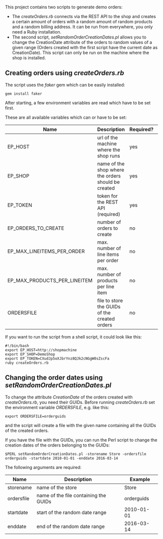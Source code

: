 This project contains two scripts to generate demo orders:

- The *createOrders.rb* connects via the REST API
to the shop and creates a certain amount of orders with a random amount of random products and a random billing address. It can be run from everywhere, you only need a Ruby installation.
- The second script, *setRandomOrderCreationDates.pl* allows you to change the CreationDate attribute of the orders to random values of a given range
(Orders created with the first script have the current date as CreationDate).
This script can only be run on the machine where the shop is installed.

## Creating orders using *createOrders.rb*

The script uses the *faker* gem which can be easily installed:

    gem install faker

After starting, a few environment variables are read which have to be set first.

These are all available variables which can or have to be set:

Name | Description | Required? | Default
--- | --- | --- | ---
EP_HOST | url of the machine where the shop runs | yes |
EP_SHOP | name of the shop where the orders should be created | yes |
EP_TOKEN | token for the REST API (required) | yes |
EP_ORDERS_TO_CREATE | number of orders to create | no | 10
EP_MAX_LINEITEMS_PER_ORDER | max. number of line items per order | no | 3
EP_MAX_PRODUCTS_PER_LINEITEM | max. number of products per line item | no | 5
ORDERSFILE | file to store the GUIDs of the created orders | no |

If you want to run the script from a shell script, it could look like this:

    #!/bin/bash
    export EP_HOST=http://shopmachine
    export EP_SHOP=DemoShop
    export EP_TOKEN=CXudJp5oXJbrYnz8QJk2cNGgW0sZscFa
    ruby createOrders.rb



## Changing the order dates using *setRandomOrderCreationDates.pl*

To change the attribute *CreationDate* of the orders created with *createOrders.rb*,
you need their GUIDs. Before running *createOrders.rb* set the environment variable *ORDERSFILE*, e.g. like this:

    export ORDERSFILE=orderguids

and the script will create a file with the given name containing all the GUIDs of the created orders.

If you have the file with the GUIDs, you can run the Perl script to change the creation dates of the orders belonging to the GUIDs:

    $PERL setRandomOrderCreationDates.pl -storename Store -ordersfile orderguids -startdate 2010-01-01 -enddate 2016-03-14

The following arguments are required:

Name | Description | Example
--- | --- | ---
storename | name of the store | Store
ordersfile | name of the file containing the GUIDs | orderguids
startdate | start of the random date range | 2010-01-01
enddate | end of the random date range | 2016-03-14

